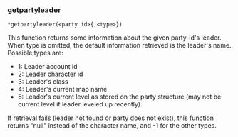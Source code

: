 ### getpartyleader
```
*getpartyleader(<party id>{,<type>})
```

This function returns some information about the given party-id's leader.
When type is omitted, the default information retrieved is the leader's name.
Possible types are:

* 1: Leader account id
* 2: Leader character id
* 3: Leader's class
* 4: Leader's current map name
* 5: Leader's current level as stored on the party structure (may not be current level if leader leveled up recently).

If retrieval fails (leader not found or party does not exist), this function
returns "null" instead of the character name, and -1 for the other types.
